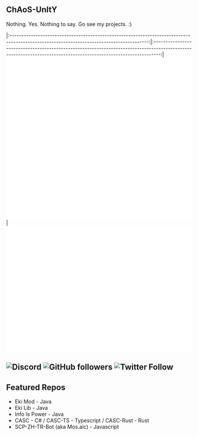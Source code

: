 ## ChAoS-UnItY 
Nothing. Yes. Nothing to say. Go see my projects. :)

|:----------------------------------------------------------------------------------------------------------------------------------------:|:---------------------------------------------------------------------------------------------------------------------------------------------------------------:|
![github stats](https://raw.githubusercontent.com/ChAoSUnItY/github-stats/db2c3e7d84dcabbcedcea24473419519df64283d/generated/overview.svg)|![Top Langs](https://raw.githubusercontent.com/ChAoSUnItY/github-stats/db2c3e7d84dcabbcedcea24473419519df64283d/generated/languages.svg)

![Discord](https://img.shields.io/discord/475654902610395146?color=black&label=My%20Discord%20Server&logo=discord&style=for-the-badge)  ![GitHub followers](https://img.shields.io/github/followers/ChAoSUnItY?color=black&logo=github&style=for-the-badge)  ![Twitter Follow](https://img.shields.io/twitter/follow/KyleLin921021?color=black&logo=twitter&style=for-the-badge)
------
## Featured Repos
- Eki Mod - Java
- Eki Lib - Java
- Info Is Power - Java
- CASC - C# / CASC-TS - Typescript / CASC-Rust - Rust
- SCP-ZH-TR-Bot (aka Mos.aic) - Javascript
